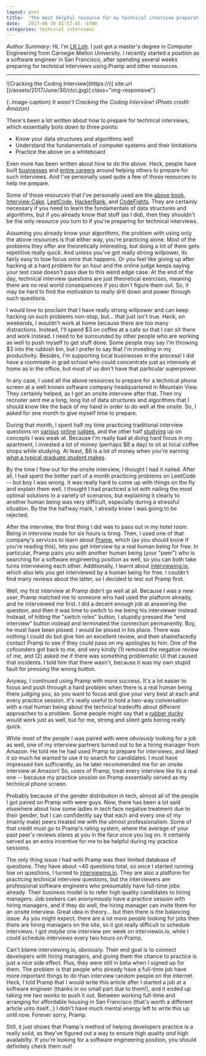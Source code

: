 ```yaml
---
layout: post
title:  "The most helpful resource for my technical interview preparations"
date:   2017-06-30 01:57:45 -0700
categories: technical interviews
---
```


_Author Summary_: 
Hi, I'm [LK Loh](https://www.linkedin.com/in/lk-loh-b5931a23/).
I just got a master's degree in Computer Engineering
from Carnegie Mellon University. 
I recently started a position as a software engineer in San Francisco,
after spending several weeks
preparing for technical interviews using Pramp and other resources.

---

![Cracking the Coding Interview](https://{{ site.url }}/assets/2017/June/30/ctci.jpg){:class="img-responsive"}

{:.image-caption}
*It wasn't Cracking the Coding Interview! (Photo credit: Amazon)*

There's been a lot written about how to prepare for technical interviews,
which essentially boils down to three points:
* Know your data structures and algorithms well
* Understand the fundamentals of computer systems and their limitations
* Practice the above on a whiteboard

Even more has been written about how to do the above. 
Heck, people have built [businesses](https://www.interviewcake.com/) 
and [entire careers](http://www.gayle.com/) around helping 
others to prepare for such interviews. 
And I've personally used quite a few of those resources to help me prepare. 

Some of those resources that I've personally used are the [above book](http://www.crackingthecodinginterview.com/), 
[Interview Cake](https://www.interviewcake.com/), 
[LeetCode](https://leetcode.com/), [HackerRank](https://www.hackerrank.com/), 
and [CodeFights](https://codefights.com/).
They are certainly necessary if you need to learn the fundamentals
of data structures and algorithms,
but if you already know that stuff (as I did),
then they shouldn't be the only resource you turn to if you're
preparing for technical interviews.

Assuming you already know your algorithms, 
the problem with using only the above resources
is that either way, you're practicing alone. 
Most of the problems they offer are theoretically interesting, 
but doing a lot of them gets repetitive really quick. 
And unless you've got really strong willpower,
its fairly easy to lose focus once that happens. 
Or you feel like giving up after hacking at a hard problem for an hour
and the online judge keeps saying your test case doesn't pass due to this weird edge case. 
At the end of the day, technical interview questions are just theoretical exercises, 
meaning there are no real world consequences if you don't figure them out.
So, it may be hard to find the motivation to really drill down
and power through such questions.

I would _love_ to proclaim that I have really strong willpower
and can keep hacking on such problems non-stop,
but... that just isn't true.
Heck, on weekends, I wouldn't work at home because there are too many distractions.
Instead, I'll spend $3 on coffee at a cafe so that I can sit there and work instead.
I need to be surrounded by other people who are working as well
to push myself to get stuff done.
Some people may say I'm throwing $3 into the rubbish bin,
but I prefer to say that I'm investing in my productivity.
Besides, I'm supporting local businesses in the process!
I did have a roommate in grad school who could concentrate just as intensely
at home as in the office, but most of us don't have that particular superpower.

In any case, I used all the above resources to prepare for a technical phone screen 
at a well known software company headquartered in Mountain View.
They certainly helped, as I got an onsite interview after that.
Then my recruiter sent me a long, long list of data structures and algorithms
that I should know like the back of my hand in order to do well at the onsite. 
So, I asked for one month to give myself time to prepare.

During that month, I spent half my time 
practicing traditional interview questions on 
[various](https://leetcode.com/) [online](https://www.hackerrank.com/) 
[judges](https://www.interviewbit.com/),
and the other half [studying](https://www.interviewcake.com/) 
up on concepts I was weak at.
Because I'm really bad at doing hard focus in my apartment,
I invested a lot of money (perhaps $8 a day) to sit at local coffee shops while studying. 
At least, $8 is a lot of money when you're earning
[what a typical graduate student makes](http://blogs.discovermagazine.com/intersection/files/2009/08/phd082109s.gif).

By the time I flew out for the onsite interview,
I thought I had it nailed.
After all, I had spent the better part of a month
practicing problems on LeetCode -- but boy I was wrong.
It was really hard to come up with things on the fly and explain them well.
I thought I had practiced a lot with nailing the most optimal
solutions in a variety of scenarios,
but explaining it clearly to another human being was very difficult,
especially during a stressful situation.
By the the halfway mark, I already knew I was going to be rejected.
 
After the interview, 
the first thing I did was to pass out in my hotel room. 
Being in interview mode for six hours is tiring.
Then, I used one of that company's services 
to learn about [Pramp](https://pramp.com/#/),
which (as you should know if you're reading this),
lets you get interview by a real human being for free.
In particular, Pramp pairs you with another human being (your "peer") who
is searching for a software engineering position as well,
so you can both take turns interviewing each other.
Additionally, I learnt about [interviewing.io](https://interviewing.io/),
which also lets you get interviewed by a human being for free.
I couldn't find many reviews about the latter,
so I decided to test out Pramp first.

Well, my first interview at Pramp didn't go well at all.
Because I was a new user, Pramp matched me to someone who had used the platform already,
and he interviewed me first. 
I did a decent enough job at answering the question,
and then it was time to switch to me being his interviewer instead.
Instead, of hitting the "switch roles" button,
I stupidly pressed the "end interview" button instead and
terminated the connection permanently. 
Boy, he must have been pissed. I would be pissed in his place. 
There was nothing I could do but give him an excellent review,
and then shamefacedly contact Pramp to see
if they could pass on my apologies to him. 
One of the cofounders got back to me, 
and very kindly (1) removed the negative review of me,
and (2) asked me if there was something problematic UI that caused that incidents.
I told him that there wasn't,
because it was my own stupid fault for pressing the wrong button.

Anyway, I continued using Pramp with more success.
It's a lot easier to focus and push through a hard problem when there 
is a real human being there judging you,
so you want to focus and give your very best at each and every practice session.
It's really useful to hold a two-way conversation with a real human being
about the technical tradeoffs about different approaches to a problem.
Some people might say that a [rubber ducky](https://en.wikipedia.org/wiki/Rubber_duck_debugging) 
would work just as well,
but for me, strong and silent gets boring really quick.

While most of the people I was paired with were _obviously_ looking for a job as well,
one of my interview partners turned out to be a hiring manager from Amazon.
He told me he had used Pramp to prepare for interviews,
and liked it so much he wanted to use it to search for candidates.
I must have impressed him sufficiently,
as he later recommended me for an onsite interview at Amazon!
So, users of Pramp, treat every interview like its a real one -- 
because my practice session on Pramp essentially served
as my technical phone screen.

Probably because of the gender distribution in tech, 
almost all of the people I got paired on Pramp with were guys.
Now, there has been a lot said elsewhere about how some
ladies in tech face negative treatment due to their gender,
but I can confidently say that each and every one of my (mainly male) peers
treated me with the utmost professionalism.
Some of that credit must go to Pramp's rating system,
where the average of your past peer's reviews stares at you in the face once you log on.
It certainly served as an extra incentive for me
to be helpful during my practice sessions.

The only thing issue I had with Pramp was their limited database of questions.
They have about ~40 questions total, so
once I started running low on questions, I turned to 
[interviewing.io](https://interviewing.io/).
They are also a platform for practicing technical interview questions,
but the interviewers are professional software engineers
who presumably have full-time jobs already.
Their business model is to refer high quality candidates to hiring managers. 
Job seekers can anonymously have a practice session with hiring managers,
and if they do well, the hiring manager can invite them for an onsite interview.
Great idea in theory... but then there is the balancing issue.
As you might expect, there are a lot more people looking for jobs 
then there are hiring managers on the site,
so it got really difficult to schedule interviews.
I got _maybe_ one interview per week on interviewin.io, 
while I could schedule interviews every two hours on Pramp.

Can't blame interviewing.io, obviously. 
Their end goal is to connect developers with hiring managers,
and giving them the chance to practice is just a nice side effect. 
Plus, they were still in beta when I signed up for them. 
The problem is that people who already have a full-time job
have more important things to do than interview random people on the internet.
Heck, I told Pramp that I would write this article after I started 
a job at a software engineer
(thanks in no small part due to them!),
and it ended up taking me _two weeks_ to push it out.
Between working full-time and arranging for affordable housing in San Francisco 
(that's worth a different article unto itself...)
I didn't have much mental energy left to write this up until now.
Forever sorry, Pramp.

Still, it just shows that Pramp's method of helping developers practice
is a really solid, as they've figured out a way to ensure 
high quality _and_ high availabilty. 
If you're looking for a software engineering position,
you should definitely check them out!























